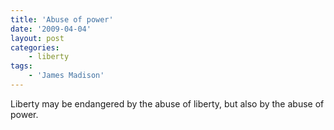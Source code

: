 ```yaml
---
title: 'Abuse of power'
date: '2009-04-04'
layout: post
categories:
    - liberty
tags:
    - 'James Madison'
---
```


Liberty may be endangered by the abuse of liberty, but also by the abuse of power.
